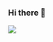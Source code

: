 ### Hi there 👋

<p>
  <a href="https://count.getloli.com/"><img src="https://count.getloli.com/get/@sv225?theme=rule34"></a>
</p>

 <!-- waka-box start -->
 <!-- waka-box end -->
<!--
**vodoanminhhieuvn/vodoanminhhieuvn** is a ✨ _special_ ✨ repository because its `README.md` (this file) appears on your GitHub profile.

Here are some ideas to get you started:

- 🔭 I’m currently working on ...
- 🌱 I’m currently learning ...
- 👯 I’m looking to collaborate on ...
- 🤔 I’m looking for help with ...
- 💬 Ask me about ...
- 📫 How to reach me: ...
- 😄 Pronouns: ...
- ⚡ Fun fact: ...
-->
